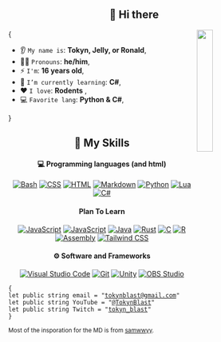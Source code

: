 <h2 align="center">👋 Hi there</h2>


<img align='right' src='images/NUXtocat.gif' width='25%'>  

{  

* 👂 `My name is`: **Tokyn, Jelly, or Ronald**,
* 👱‍♂️ `Pronouns`: **he/him**,
* ⚡ `I'm`: **16 years old**,
* 🌱 `I’m currently learning`: **C#**,
* ❤️ `I love`: **Rodents**  ,
* 💻 `Favorite lang`: **Python & C#**,

}

<h2 align="center">🌱 My Skills</h2>

<h4 align="center">💻 Programming languages (and html)</h4>

<p align="center">
<a href="https://github.com/TokynBlast?tab=repositories&q=&language=bash"><img alt="Bash" src="https://img.shields.io/badge/Bash-121011.svg?logo=gnu-bash&logoColor=white"></a>
<a href="https://github.com/TokynBlast?tab=repositories&q=&language=css"><img alt="CSS" src="https://img.shields.io/badge/CSS-1572B6.svg?logo=css3&logoColor=white"></a>
<a href="https://github.com/TokynBlast?tab=repositories&q=&language=html"><img alt="HTML" src="https://img.shields.io/badge/HTML-E34F26.svg?logo=html5&logoColor=white"></a>
<a href="https://github.com/TokynBlast?tab=repositories&q=&language=markdown"><img alt="Markdown" src="https://img.shields.io/badge/Markdown-000000.svg?logo=markdown&logoColor=white"></a>
<a href="https://github.com/TokynBlast?tab=repositories&q=&language=python"><img alt="Python" src="https://img.shields.io/badge/Python-14354C.svg?logo=python&logoColor=white"></a>
<a href="https://github.com/TokynBlast?tab=repositories&q=&language=lua"><img alt="Lua" src="https://img.shields.io/badge/Lua-2C2D72?logo=lua&logoColor=white"></a>
<a href="https://github.com/TokynBlast?tab=repositories&q=&language=csharp"><img alt="C#" src="https://custom-icon-badges.demolab.com/badge/C%23-68217A.svg?logo=cs2&logoColor=white"></a>

</p>

<h4 align="center">Plan To Learn</h4>
<p align="center">
<a href="#"><img alt="JavaScript" src="https://img.shields.io/badge/JavaScript-F7DF1E.svg?logo=javascript&logoColor=black"></a>
<a href="https://github.com/TokynBlast?tab=repositories&q=&language=C%2B%2B"><img alt="JavaScript" src="https://img.shields.io/badge/-C++-blue?logo=cplusplus"></a>
<a href="#"><img alt="Java" src="https://custom-icon-badges.demolab.com/badge/Java-007396.svg?logo=java&logoColor=white"></a>
<a href="#"><img alt="Rust" src="https://shields.io/badge/-Rust-3776AB?style=flat&logo=rust"></a>
<a href="#"><img alt="C" src="https://shields.io/badge/-C-3776AB?style=flat&logo=C"></a>
<a href="#"><img alt="R" src="https://shields.io/badge/-R-3776AB?style=flat&logo=R"></a>
<a href="#"><img alt="Assembly" src="https://img.shields.io/badge/-Assembly-000?&logo=assemblyscript"></a>
<a href="#"><img alt="Tailwind CSS" src="https://img.shields.io/badge/Tailwind_CSS-grey?logo=tailwind-css&logoColor=38B2AC"></a>
</p>

<h4 align="center">⚙ Software and Frameworks</h4>

<p align="center">
<a href="#"><img alt="Visual Studio Code" src="https://img.shields.io/badge/Visual%20Studio%20Code-0078d7.svg?logo=visual-studio-code&logoColor=white"></a>
<a href="#"><img alt="Git" src="https://img.shields.io/badge/Git-F05033.svg?logo=git&logoColor=white"></a></a>
<a href="#"><img alt="Unity" src="https://img.shields.io/badge/Unity-000000.svg?logo=unity&logoColor=white"></a>
<a href="#"><img alt="OBS Studio" src="https://img.shields.io/badge/-OBS-302E31?logo=obs-studio&logoColor=white"></a>
</p>

<pre><code>{
let public string email = "<a href='mailto:tokynblast@gmail.com'>tokynblast@gmail.com</a>"  
let public string YouTube = "<a href='https://youtube.com/@Tokyn-Blast'>@TokynBlast</a>"  
let public string Twitch = "<a href='http://twitch.com/tokyn_blast'>tokyn_blast</a>"
}</code></pre>

<sub>Most of the insporation for the MD is from [samwwyy](https://github.com/sammwyy/sammwyy).</sub>
